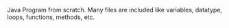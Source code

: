 Java Program from scratch. Many files are included like variables, datatype, loops, functions, methods, etc.
